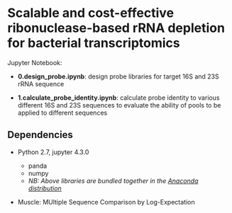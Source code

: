 # Scalable and cost-effective ribonuclease-based rRNA depletion for bacterial transcriptomics

Jupyter Notebook:

* **0.design_probe.ipynb**: design probe libraries for target 16S and 23S rRNA sequence

* **1.calculate_probe_identity.ipynb**: calculate probe identity to various different 16S and 23S sequences to evaluate the ability of pools to be applied to different sequences

## Dependencies

* Python 2.7, jupyter 4.3.0 
	- panda
	- numpy
	- _NB: Above libraries are bundled together in the [Anaconda distribution](https://www.continuum.io/downloads)_

* Muscle: MUltiple Sequence Comparison by Log-Expectation
